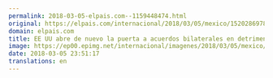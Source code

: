 ```yaml
---
permalink: 2018-03-05-elpais.com--1159448474.html
original: https://elpais.com/internacional/2018/03/05/mexico/1520286978_465007.html#?ref=rss&format=simple&link=link
domain: elpais.com
title: EE UU abre de nuevo la puerta a acuerdos bilaterales en detrimento del TLC
image: https://ep00.epimg.net/internacional/imagenes/2018/03/05/mexico/1520286978_465007_1520291560_rrss_normal.jpg
date: 2018-03-05 23:51:17
translations: en
---
```


